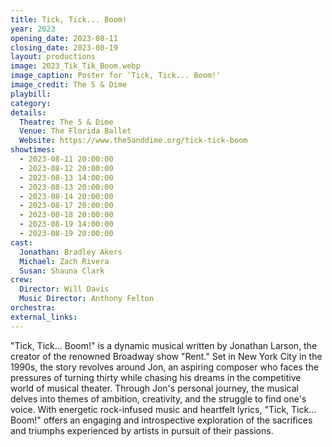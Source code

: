 ```yaml
---
title: Tick, Tick... Boom!
year: 2023
opening_date: 2023-08-11
closing_date: 2023-08-19
layout: productions
image: 2023_Tik_Tik_Boom.webp
image_caption: Poster for 'Tick, Tick... Boom!'
image_credit: The 5 & Dime
playbill: 
category: 
details:
  Theatre: The 5 & Dime
  Venue: The Florida Ballet
  Website: https://www.the5anddime.org/tick-tick-boom
showtimes:
  - 2023-08-11 20:00:00
  - 2023-08-12 20:00:00
  - 2023-08-13 14:00:00
  - 2023-08-13 20:00:00
  - 2023-08-14 20:00:00
  - 2023-08-17 20:00:00
  - 2023-08-18 20:00:00
  - 2023-08-19 14:00:00
  - 2023-08-19 20:00:00
cast:
  Jonathan: Bradley Akers
  Michael: Zach Rivera
  Susan: Shauna Clark
crew:
  Director: Will Davis
  Music Director: Anthony Felton
orchestra:
external_links:
---
```


"Tick, Tick... Boom!" is a dynamic musical written by Jonathan Larson, the creator of the renowned Broadway show "Rent." Set in New York City in the 1990s, the story revolves around Jon, an aspiring composer who faces the pressures of turning thirty while chasing his dreams in the competitive world of musical theater. Through Jon's personal journey, the musical delves into themes of ambition, creativity, and the struggle to find one's voice. With energetic rock-infused music and heartfelt lyrics, "Tick, Tick... Boom!" offers an engaging and introspective exploration of the sacrifices and triumphs experienced by artists in pursuit of their passions.